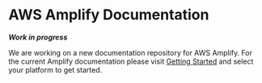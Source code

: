 # AWS Amplify Documentation

***Work in progress***

We are working on a new documentation repository for AWS Amplify. For the current Amplify documentation please visit [Getting Started](https://aws-amplify.github.io/media/get_started) and select your platform to get started.
